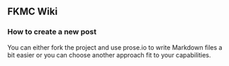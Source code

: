 ## FKMC Wiki

### How to create a new post

You can either fork the project and use prose.io to write Markdown files a bit easier or you can choose another approach fit to your capabilities.
